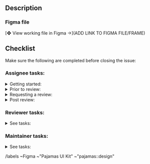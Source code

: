 ## Description

<!-- Add a short description of your contribution. Consider adding
a checklist of variations, states, and breakpoints to the description so that reviewers can be sure to cross reference everything that has been completed. -->

<!--
- For changes or additions to an existing file, create a branch in Figma (this new file is considered the “working file”). Include the issue or MR number in the branch name. Make changes in the working file and request a review when ready. See https://www.figma.com/best-practices/branching-in-figma/ for details about branching.
- For new files, duplicate the template that is most relevant (https://www.figma.com/files/project/5846042/Templates) to the project that also is the most relevant. Update the file name and cover details (this new file is considered the “working file”) and proceed with the design.
- For community contributions, create a new file in your drafts, or duplicate an existing file to your drafts.

To move a duplicate file:
Open the duplicate, then use the dropdown next to the file name to select
“Move to Project…” and select the desired project as the new location. The duplicate is now the “working file.”
-->

### Figma file

<!-- Before pasting the link to your Figma file/frame, in the file sharing settings, make sure that “anyone with the link” can view or that a specific user has been invited to the file. -->

[❖ View working file in Figma →](ADD LINK TO FIGMA FILE/FRAME)

## Checklist

Make sure the following are completed before closing the issue:

### Assignee tasks:

<details><summary>Getting started:</summary>

1. [ ] Title the issue using this structure "Figma > [Component name] - [Description]". For example, Figma > Badges - Fix icon override bug.
1. [ ] Add the relevant [component label](https://gitlab.com/gitlab-org/gitlab-services/design.gitlab.com/-/labels?subscribed=&search=component%3A). For example ~"component:badge".
1. [ ] If you’re making updates or breaking changes to an existing component in the [Pajamas UI Kit](https://www.figma.com/community/file/781156790581391771), start with a [branch](https://www.figma.com/best-practices/branching-in-figma/) of the UI kit. Prefix the branch name with the issue, MR, or epic number, and add your GitLab username as the suffix. For example, `#860-table-component-updates-lvanc`. 
1. [ ] When applicable, follow our [structure][structure], [building][building], and [annotation][annotation] guidelines. If you have any questions, reach out to a [Foundations designer][foundations-team].
1. [ ] Update the link to the working file under the **Figma link** section below.
1. [ ] If work was not done in a branch (a merged branch will automatically be archived), move your working file 
   to the shared Figma project:
     1. For Component library changes, move your file to the [**Component archive**][component-archive] project.
     1. For all other changes, move your file to the [**Misc archive**][misc-archive] project.
     1. If you’re a community contributor, please consider [transferring ownership of your draft file](https://help.figma.com/hc/en-us/articles/360040530853) to the maintainer so they can move it to our archive, along with its version history and comments.
</details>

<details><summary>Prior to review:</summary>

The purpose of these tasks is to ensure consistency with the rest of the components and to save time during the review process. When you are finished with your update, please go through the following clean-up tasks in Figma:

1. [ ] **Canvas**: Make sure no hidden elements have been accidentally left behind. Use **View > Show Outlines** (<kbd>⌘</kbd> + <kbd>Y</kbd>) to reveal invisible objects. Use **View > Zoom to Fit** (<kbd>Shift</kbd> + <kbd>1</kbd>) to view all items on the page.
1. [ ] **Components**: Where applicable, make sure all components have updated descriptions and have external documentation links.
1. [ ] **Frames**: Make spacing within and between frames consistent with components found on other pages.
1. [ ] **Layers**: Make sure all your layers are correctly named and the order match visual from left to right. In the case of Auto Layout, Figma will determine layer order.
1. [ ] **Variants**: Remove the default dashed purple stroke, border radius, and padding from all variants.
1. [ ] **Variants**: Reorder variants in properties panel to match visual order. In the case of Auto Layout, Figma will determine layer order.
1. [ ] **Comments**: Make sure all comments and discussion are resolved.

If any of these tasks are unclear, see the [Table component](https://www.figma.com/file/qEddyqCrI7kPSBjGmwkZzQ/Component-library?node-id=47785%3A58915) for reference. 

</details>

<details><summary>Requesting a review:</summary>

Ask a [Foundations designer][foundations-team] to review your design.

1. [ ] Ensure the designer that will be reviewing your file has edit permissions in Figma.
1. [ ] From the dropdown to the right of the file name, select "Request review".
1. [ ] Then from the modal window, remember to include a description of the changes being made and select a reviewer from the right hand column. 
1. [ ] [Create a new version](https://help.figma.com/hc/en-us/articles/360038006754-View-a-file-s-version-history#Create_a_new_version) with the title Review 1. This allows reviewers to restore the file to a pristine state after testing changes. Name any further versions needed Review 2, Review 3 and so on.

Once your file is in review, you should see a yellow "In review" badge to the right of the file name.

</details>

<details><summary>Post review:</summary>
Once the Reviewer or Maintainer has approved your update, consider the following tasks: 

1. [ ] If it’s a new pattern or a significant change, add an agenda item to the next UX weekly call to inform the team.
1. [ ] When applicable, add or update relevant documentation and create an MR with your changes using the `Documentation` MR template. If you do not have the capacity, [create another issue using the `Component documentation` issue template][issue-component-template] so we don't forget about it. Mark the new issue as related to this one. Bring the issue to your team planning session for prioritization and scheduling. 
1. [ ] When applicable, [create a GitLab UI issue using the `Component` issue template][gitlab-ui-component-template] to build or update the component code. Mark the new issue as related to this one. Bring the issue to your team planning session for prioritization and scheduling. 
1. [ ]  🎉 Congrats, you made it! You can now close this issue.

</details>

### Reviewer tasks:

<details><summary>See tasks:</summary>

1. [ ] Review and approve assignee’s design. Specific design questions can be addressed with comments in Figma. Comment in this issue when the content is less specific to the design or requires greater visibility.
1. [ ] Make sure all layers are correctly named and organized.
1. [ ] Stress test final component by changing the component's size, editing content, and changing any available variants and properties. 
1. [ ] Ensure component descriptions and external documentation links are clear and accurate.
1. [ ] Approve assignee’s design. Let the assigning know that their changes have been approved by mentioning them in this issue.
1. [ ] Assign to a [Figma maintainer][figma-maintainer] for final review (make sure they have edit permissions in Figma).
1. [ ] Ask a [Foundations designer][foundations-team] to review your design (ensure they have edit permissions in Figma).

</details>

### Maintainer tasks:

<details><summary>See tasks:</summary>

1. [ ] Review and approve assignee’s changes.
   questions can be addressed with comments in Figma. Comment in this issue when the content is less specific to the design or requires greater visibility.
1. [ ] Merge the branch or add the changes or additions to the
   target file.
     1. [ ] Ensure that all styles and components now belong to the target file.
     1. [ ] For changes to the **Component Library** file, view the components in the Assets panel to ensure they align with our [asset library structure guidelines][structure].
1. [ ] When applicable, [publish][publishing] any library changes along with a clear commit message.

</details>

[annotation]: https://gitlab.com/gitlab-org/gitlab-services/design.gitlab.com/-/blob/main/doc/pajamas-ui-kit.md#adding-descriptions-notes-and-annotations
[building]: https://gitlab.com/gitlab-org/gitlab-services/design.gitlab.com/-/blob/main/doc/pajamas-ui-kit.md#building-components
[foundations-team]: https://about.gitlab.com/company/team/?department=ecosystem-foundations-team
[figma-maintainer]: https://about.gitlab.com/handbook/engineering/projects/#design.gitlab.com
[publishing]: https://gitlab.com/gitlab-org/gitlab-services/design.gitlab.com/-/blob/main/doc/pajamas-ui-kit.md#publishing-changes
[structure]: https://gitlab.com/gitlab-org/gitlab-services/design.gitlab.com/-/blob/main/doc/pajamas-ui-kit.md#structure
[component-archive]: https://www.figma.com/files/project/5472112/Component-archive
[misc-archive]: https://www.figma.com/files/project/10620392/Misc-archive
[gitlab-ui-component-template]: https://gitlab.com/gitlab-org/gitlab-ui/-/issues/new?issuable_template=Component
[issue-component-template]: https://gitlab.com/gitlab-org/gitlab-services/design.gitlab.com/-/issues/new?issuable_template=Component%20documentation

<!-- Do not delete below this line -->

/labels ~Figma ~"Pajamas UI Kit" ~"pajamas::design"
